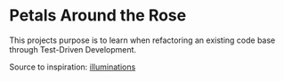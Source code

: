# Petals Around the Rose
This projects purpose is to learn when refactoring an existing code base through Test-Driven Development. 


Source to inspiration: [illuminations](https://illuminations.nctm.org/lessons/petals/petals.htm)
